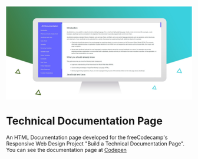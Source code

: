 ![Technical Documentation Page](images/TechnicalDocumentation.jpg)

# Technical Documentation Page
An HTML Documentation page developed for the freeCodecamp's Responsive Web Design Project "Build a Technical Documentation Page".<br/>
You can see the documentation page at [Codepen](https://codepen.io/KaviRajVedi/full/MWgBpXG)
